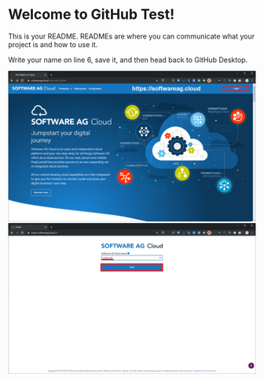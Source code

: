# Welcome to GitHub Test!

This is your README. READMEs are where you can communicate what your project is and how to use it.

Write your name on line 6, save it, and then head back to GitHub Desktop.

  ![](./images/part.1-1.webMethods.io.01.png)
  ![](./images/part.1-1.webMethods.io.02.png)

  
